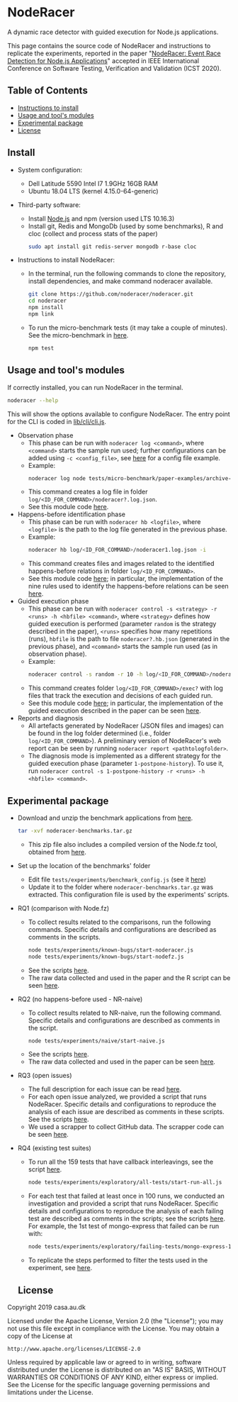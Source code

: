 # NodeRacer

A dynamic race detector with guided execution for Node.js applications. 

This page contains the source code of NodeRacer and instructions to replicate the experiments, reported in the paper "[NodeRacer: Event Race Detection for Node.js Applications](http://cs.au.dk/~amoeller/papers/noderacer/)" accepted in IEEE International Conference on Software Testing, Verification and Validation (ICST 2020).

## Table of Contents

- [Instructions to install](#install)
- [Usage and tool's modules](#usage-and-tools-modules)
- [Experimental package](#experimental-package)
- [License](#license)

## Install

- System configuration:
  - Dell Latitude 5590 Intel I7 1.9GHz 16GB RAM
  - Ubuntu 18.04 LTS (kernel 4.15.0-64-generic)

- Third-party software:
  - Install [Node.js](https://nodejs.org/en/download/) and npm (version used LTS 10.16.3)
  - Install git, Redis and MongoDb (used by some benchmarks), R and cloc (collect and process stats of the paper)
    ```bash
    sudo apt install git redis-server mongodb r-base cloc
    ```

- Instructions to install NodeRacer:
  - In the terminal, run the following commands to clone the repository, install dependencies, and make command noderacer available. 
    ```bash
    git clone https://github.com/noderacer/noderacer.git
    cd noderacer
    npm install
    npm link
    ```
  - To run the micro-benchmark tests (it may take a couple of minutes). See the micro-benchmark in [here](tests/micro-benchmark).
    ```bash
    npm test
    ```

## Usage and tool's modules

If correctly installed, you can run NodeRacer in the terminal.  
```bash
noderacer --help
```  
This will show the options available to configure NodeRacer. The entry point for the CLI is coded in [lib/cli/cli.js](lib/cli/cli.js).

- Observation phase
  - This phase can be run with `noderacer log <command>`, where `<command>` starts the sample run used; further configurations can be added using `-c <config_file>`, see [here](lib/logger/settings-example.json) for a config file example. 
  - Example:
    ```bash
    noderacer log node tests/micro-benchmark/paper-examples/archive-like-test.js  
    ```  
  - This command creates a log file in folder `log/<ID_FOR_COMMAND>/noderacer?.log.json`.
  - See this module code [here](lib/logger).
- Happens-before identification phase
  - This phase can be run with `noderacer hb <logfile>`, where `<logfile>` is the path to the log file generated in the previous phase. 
  - Example:
    ```bash
    noderacer hb log/<ID_FOR_COMMAND>/noderacer1.log.json -i
    ```  
  - This command creates files and images related to the identified happens-before relations in folder `log/<ID_FOR_COMMAND>`.
  - See this module code [here](lib/hb); in particular, the implementation of the nine rules used to identify the happens-before relations can be seen [here](lib/hb/rules).
- Guided execution phase
  - This phase can be run with `noderacer control -s <strategy> -r <runs> -h <hbfile> <command>`, where `<strategy>` defines how guided execution is performed (parameter `random` is the strategy described in the paper), `<runs>` specifies how many repetitions (runs), `hbfile` is the path to file `noderacer?.hb.json` (generated in the previous phase), and `<command>` starts the sample run used (as in observation phase). 
  - Example:
    ```bash
    noderacer control -s random -r 10 -h log/<ID_FOR_COMMAND>/noderacer1.hb.json node tests/micro-benchmark/paper-examples/archive-like-test.js
    ```
  - This command creates folder `log/<ID_FOR_COMMAND>/exec?` with log files that track the execution and decisions of each guided run. 
  - See this module code [here](lib/controller); in particular, the implementation of the guided execution described in the paper can be seen [here](lib/controller/strategies/random1.js).
- Reports and diagnosis
  - All artefacts generated by NodeRacer (JSON files and images) can be found in the log folder determined (i.e., folder `log/<ID_FOR_COMMAND>`). A preliminary version of NodeRacer's web report can be seen by running `noderacer report <pathtologfolder>`.  
  - The diagnosis mode is implemented as a different strategy for the guided execution phase (parameter `1-postpone-history`). To use it, run `noderacer control -s 1-postpone-history -r <runs> -h <hbfile> <command>`.  

## Experimental package

- Download and unzip the benchmark applications from [here](https://brics.dk/noderacer/noderacer-benchmarks.tar.gz).
  ```bash
  tar -xvf noderacer-benchmarks.tar.gz
  ```
  - This zip file also includes a compiled version of the Node.fz tool, obtained from [here](https://github.com/VTLeeLab/NodeFz).
- Set up the location of the benchmarks' folder
  - Edit file `tests/experiments/benchmark_config.js` (see it [here](tests/experiments/benchmark_config.js))
  - Update it to the folder where `noderacer-benchmarks.tar.gz` was extracted. This configuration file is used by the experiments' scripts.
- RQ1 (comparison with Node.fz)
  - To collect results related to the comparisons, run the following commands. Specific details and configurations are described as comments in the scripts.
    ```bash
    node tests/experiments/known-bugs/start-noderacer.js 
    node tests/experiments/known-bugs/start-nodefz.js
    ```    
  - See the scripts [here](tests/experiments/known-bugs).
  - The raw data collected and used in the paper and the R script can be seen [here](tests/experiments/known-bugs/data).
- RQ2 (no happens-before used - NR-naive)
  - To collect results related to NR-naive, run the following command. Specific details and configurations are described as comments in the script.
    ```bash
    node tests/experiments/naive/start-naive.js   
    ```    
  - See the scripts [here](tests/experiments/naive).
  - The raw data collected and used in the paper can be seen [here](tests/experiments/naive/data).

- RQ3 (open issues)
  - The full description for each issue can be read [here](tests/experiments/open-issues).
  - For each open issue analyzed, we provided a script that runs NodeRacer. Specific details and configurations to reproduce the analysis of each issue are described as comments in these scripts. See the scripts [here](tests/experiments/open-issues).
  - We used a scrapper to collect GitHub data. The scrapper code can be seen [here](tests/experiments/github-scrapper).
- RQ4 (existing test suites)
  - To run all the 159 tests that have callback interleavings, see the script [here](tests/experiments/exploratory/all-tests). 
      ```bash
      node tests/experiments/exploratory/all-tests/start-run-all.js  
      ```
  - For each test that failed at least once in 100 runs, we conducted an investigation and provided a script that runs NodeRacer. Specific details and configurations to reproduce the analysis of each failing test are described as comments in the scripts; see the scripts [here](tests/experiments/exploratory/failing-tests). For example, the 1st test of mongo-express that failed can be run with:
    ```bash
    node tests/experiments/exploratory/failing-tests/mongo-express-1.js  
    ```      
  - To replicate the steps performed to filter the tests used in the experiment, see [here](tests/experiments/exploratory/filtering).

  ## License
Copyright 2019 casa.au.dk

Licensed under the Apache License, Version 2.0 (the "License");
you may not use this file except in compliance with the License.
You may obtain a copy of the License at

    http://www.apache.org/licenses/LICENSE-2.0

Unless required by applicable law or agreed to in writing, software
distributed under the License is distributed on an "AS IS" BASIS,
WITHOUT WARRANTIES OR CONDITIONS OF ANY KIND, either express or implied.
See the License for the specific language governing permissions and
limitations under the License.
